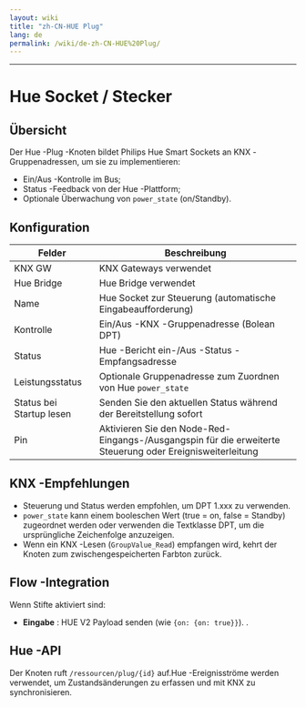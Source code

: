 ```yaml
---
layout: wiki
title: "zh-CN-HUE Plug"
lang: de
permalink: /wiki/de-zh-CN-HUE%20Plug/
---
```

---

# Hue Socket / Stecker

## Übersicht

Der Hue -Plug -Knoten bildet Philips Hue Smart Sockets an KNX -Gruppenadressen, um sie zu implementieren:

- Ein/Aus -Kontrolle im Bus;
- Status -Feedback von der Hue -Plattform;
- Optionale Überwachung von `power_state` (on/Standby).

## Konfiguration

| Felder |Beschreibung |
|-|-|
| KNX GW | KNX Gateways verwendet |
| Hue Bridge | Hue Bridge verwendet |
| Name | Hue Socket zur Steuerung (automatische Eingabeaufforderung) |
| Kontrolle | Ein/Aus -KNX -Gruppenadresse (Bolean DPT) |
| Status | Hue -Bericht ein-/Aus -Status -Empfangsadresse |
| Leistungsstatus | Optionale Gruppenadresse zum Zuordnen von Hue `power_state` |
| Status bei Startup lesen | Senden Sie den aktuellen Status während der Bereitstellung sofort |
| Pin | Aktivieren Sie den Node-Red-Eingangs-/Ausgangspin für die erweiterte Steuerung oder Ereignisweiterleitung |

## KNX -Empfehlungen

- Steuerung und Status werden empfohlen, um DPT 1.xxx zu verwenden.
- `power_state` kann einem booleschen Wert (true = on, false = Standby) zugeordnet werden oder verwenden die Textklasse DPT, um die ursprüngliche Zeichenfolge anzuzeigen.
- Wenn ein KNX -Lesen (`GroupValue_Read`) empfangen wird, kehrt der Knoten zum zwischengespeicherten Farbton zurück.

## Flow -Integration

Wenn Stifte aktiviert sind:

- **Eingabe** : HUE V2 Payload senden (wie `{on: {on: true}}`).
.

## Hue -API

Der Knoten ruft `/ressourcen/plug/{id}` auf.Hue -Ereignisströme werden verwendet, um Zustandsänderungen zu erfassen und mit KNX zu synchronisieren.
